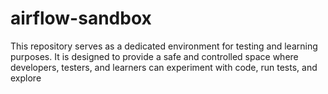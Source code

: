 # airflow-sandbox
This repository serves as a dedicated environment for testing and learning purposes. It is designed to provide a safe and controlled space where developers, testers, and learners can experiment with code, run tests, and explore
